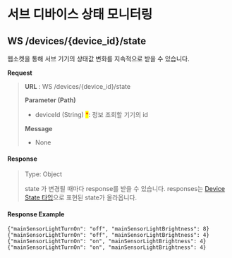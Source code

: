 # 서브 디바이스 상태 모니터링

## WS /devices/{device\_id}/state

웹소켓을 통해 서브 기기의 상태값 변화를 지속적으로 받을 수 있습니다.



**Request**

> **URL** : WS /devices/{device\_id}/state
>
> **Parameter (Path)**
>
> * deviceId (String) <mark style="color:red;">\*</mark>: 정보 조회할 기기의 id
>
> **Message**&#x20;
>
> * None

#### Response

> Type: Object
>
> state 가 변경될 때마다 response를 받을 수 있습니다. responses는 [Device State 타입](../types/devicestate.md)으로 표현된 state가 올라옵니다.

#### Response Example

```
{"mainSensorLightTurnOn": "off", "mainSensorLightBrightness": 8}
{"mainSensorLightTurnOn": "off", "mainSensorLightBrightness": 4}
{"mainSensorLightTurnOn": "on", "mainSensorLightBrightness": 4}
{"mainSensorLightTurnOn": "on", "mainSensorLightBrightness": 4}
```
